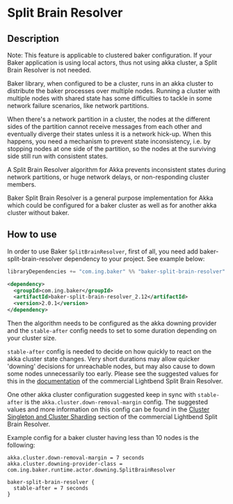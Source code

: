 # Split Brain Resolver

## Description
Note: This feature is applicable to clustered baker configuration. If
your Baker application is using local actors, thus not using akka
cluster, a Split Brain Resolver is not needed.

Baker library, when configured to be a cluster, runs in an akka cluster
to distribute the baker processes over multiple nodes. Running a
cluster with multiple nodes with shared state has some difficulties to
tackle in some network failure scenarios, like network partitions.

When there's a network partition in a cluster, the nodes at the
different sides of the partition cannot receive messages from each
other and eventually diverge their states unless it is a network
hick-up. When this happens, you need a mechanism to prevent state
inconsistency, i.e. by stopping nodes at one side of the partition, so
the nodes at the surviving side still run with consistent states.

A Split Brain Resolver algorithm for Akka prevents inconsistent states
during network partitions, or huge network delays, or non-responding
cluster members.

Baker Split Brain Resolver is a general purpose implementation for Akka
which could be configured for a baker cluster as well as for another
akka cluster without baker.

## How to use

In order to use Baker `SplitBrainResolver`, first of all, you need add
baker-split-brain-resolver dependency to your project. See example
below:

``` scala tab="Sbt"
libraryDependencies += "com.ing.baker" %% "baker-split-brain-resolver" % "2.0.1"
```

``` xml tab="Maven"
<dependency>
  <groupId>com.ing.baker</groupId>
  <artifactId>baker-split-brain-resolver_2.12</artifactId>
  <version>2.0.1</version>
</dependency>
```

Then the algorithm needs to be configured as the akka downing provider
and the `stable-after` config needs to set to some duration depending
on your cluster size.

`stable-after` config is needed to decide on how quickly to react on
the akka cluster state changes. Very short durations may allow quicker
'downing' decisions for unreachable nodes, but may also cause to down
some nodes unnecessarily too early. Please see the suggested values for
this in the [documentation](https://developer.lightbend.com/docs/akka-commercial-addons/current/split-brain-resolver.html#stable-after)
of the commercial Lightbend Split Brain Resolver.

One other akka cluster configuration suggested keep in sync with
`stable-after` is the `akka.cluster.down-removal-margin` config.
The suggested values and more information on this config can be found
in the [Cluster Singleton and Cluster Sharding](https://developer.lightbend.com/docs/akka-commercial-addons/current/split-brain-resolver.html#cluster-singleton-and-cluster-sharding)
section of the commercial Lightbend Split Brain Resolver.

Example config for a baker cluster having less than 10 nodes is the
following:
```
akka.cluster.down-removal-margin = 7 seconds
akka.cluster.downing-provider-class = com.ing.baker.runtime.actor.downing.SplitBrainResolver

baker-split-brain-resolver {
  stable-after = 7 seconds
}
```

